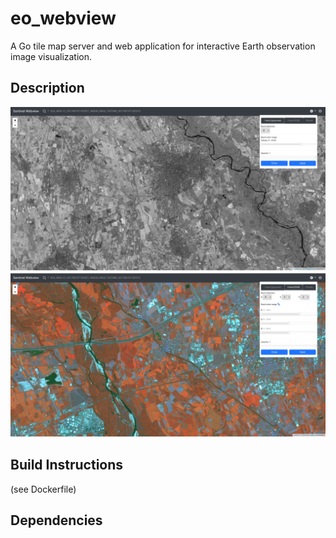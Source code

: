 # eo_webview
A Go tile map server and web application for interactive Earth observation image visualization. 

## Description

![](eo_webview_1.png)
![](eo_webview_2.png)




## Build Instructions
(see Dockerfile)


## Dependencies
